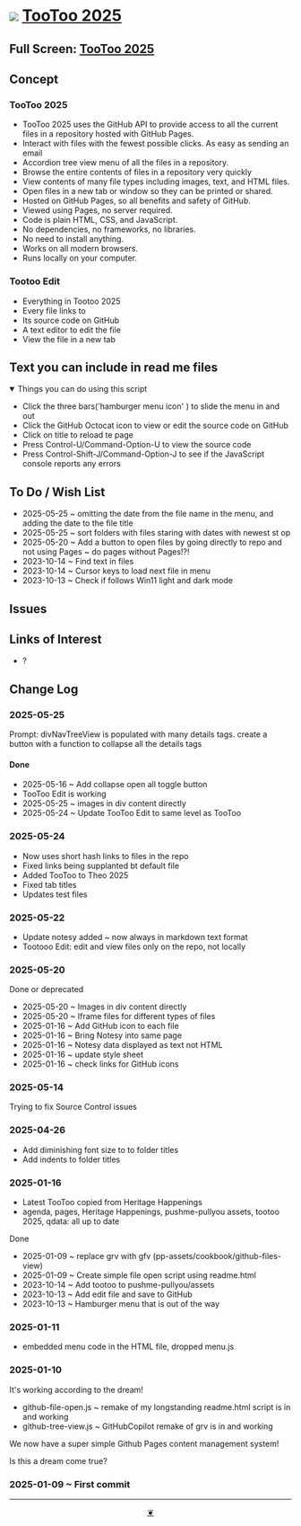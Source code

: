 # [![](https://pushme-pullyou.github.io/assets/svg/octicon.svg )](https://github.com/pushme-pullyou/tootoo-2025/ "Source code on GitHub" ) [ TooToo 2025]( https://pushme-pullyou.github.io/2025/ "Home page" )

<!-- @@@
<div class=iframe-resize ><iframe src= https://pushme-pullyou.github.io/tootoo-2025/ height=100% width=100% ></iframe></div>
_"Templates Read Me" in a resizable window_
@@@ -->

## Full Screen: [TooToo 2025]( https://pushme-pullyou.github.io/tootoo-2025/ )


## Concept

### TooToo 2025

* TooToo 2025 uses the GitHub API to provide access to all the current files in a repository hosted with GitHub Pages.
* Interact with files with the fewest possible clicks. As easy as sending an email
* Accordion tree view menu of all the files in a repository.
* Browse the entire contents of files in a repository very quickly
* View contents of many file types including images, text, and HTML files.
* Open files in a new tab or window so they can be printed or shared.
* Hosted on GitHub Pages, so all benefits and safety of GitHub.
* Viewed using Pages, no server required.
* Code is plain HTML, CSS, and JavaScript.
* No dependencies, no frameworks, no libraries.
* No need to install anything.
* Works on all modern browsers.
* Runs locally on your computer.

### Tootoo Edit

* Everything in Tootoo 2025
* Every file links to
* Its source code on GitHub
* A text editor to edit the file
* View the file in a new tab



## Text you can include in read me files

<details open >

<summary> Things you can do using this script</summary>

* Click the three bars('hamburger menu icon' ) to slide the menu in and out
* Click the GitHub Octocat icon to view or edit the source code on GitHub
* Click on title to reload te page
* Press Control-U/Command-Option-U to view the source code
* Press Control-Shift-J/Command-Option-J to see if the JavaScript console reports any errors

</details>

## To Do / Wish List

* 2025-05-25 ~ omitting the date from the file name in the menu, and adding the date to the file title
* 2025-05-25 ~ sort folders with files staring with dates with newest st op
* 2025-05-20 ~ Add a button to open files by going directly to repo and not using Pages ~ do pages without Pages!?!
* 2023-10-14 ~ Find text in files
* 2023-10-14 ~ Cursor keys to load next file in menu
* 2023-10-13 ~ Check if follows Win11 light and dark mode


## Issues



## Links of Interest

* ?

## Change Log


### 2025-05-25

Prompt: divNavTreeView is populated with many details tags. create a button with a function to collapse all the details tags

#### Done

* 2025-05-16 ~ Add collapse open all toggle button
* TooToo Edit is working
* 2025-05-25 ~ images in div content directly
* 2025-05-24 ~ Update TooToo Edit to same level as TooToo

### 2025-05-24

* Now uses short hash links to files in the repo
* Fixed links being supplanted bt default file
* Added TooToo to Theo 2025
* Fixed tab titles
* Updates test files


### 2025-05-22

* Update notesy added ~ now always in markdown text format
* Tootooo Edit: edit and view files only on the repo, not locally

### 2025-05-20

Done or deprecated

* 2025-05-20 ~ Images in div content directly
* 2025-05-20 ~ Iframe files for different types of files
* 2025-01-16 ~ Add GitHub icon to each file
* 2025-01-16 ~ Bring Notesy into same page
* 2025-01-16 ~ Notesy data displayed as text not HTML
* 2025-01-16 ~ update style sheet
* 2025-01-16 ~ check links for GitHub icons

### 2025-05-14

Trying to fix Source Control issues

### 2025-04-26

* Add diminishing font size to to folder titles
* Add indents to folder titles

### 2025-01-16

* Latest TooToo copied from Heritage Happenings
* agenda, pages, Heritage Happenings, pushme-pullyou assets, tootoo 2025, qdata: all up to date

Done

* 2025-01-09 ~ replace grv with gfv (pp-assets/cookbook/github-files-view)
* 2025-01-09 ~ Create simple file open script using readme.html
* 2023-10-14 ~ Add tootoo to pushme-pullyou/assets
* 2023-10-13 ~ Add edit file and save to GitHub
* 2023-10-13 ~ Hamburger menu that is out of the way


### 2025-01-11

* embedded menu code in the HTML file, dropped menu.js

### 2025-01-10

It's working according to the dream!

* github-file-open.js ~ remake of my longstanding readme.html script is in and working
* github-tree-view.js ~ GitHubCopilot remake of grv is in and working

We now have a super simple Github Pages content management system!

Is this a dream come true?



### 2025-01-09 ~ First commit


***

<center title="Hello! Click me to go up to the top" ><a class=aDingbat href=javascript:window.scrollTo(0,0);> ❦ </a></center>
